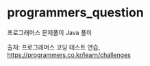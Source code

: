 # programmers_question
프로그래머스 문제풀이
Java 풀이


출처: 프로그래머스 코딩 테스트 연습, https://programmers.co.kr/learn/challenges
